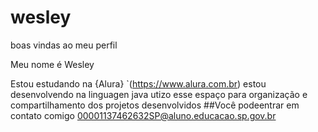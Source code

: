 # wesley
boas vindas ao meu perfil

Meu nome é Wesley

Estou estudando na {Alura} `(https://www.alura.com.br) estou desenvolvendo na linguagen java utizo esse espaço para organização e compartilhamento dos projetos desenvolvidos
##Você podeentrar em contato comigo 00001137462632SP@aluno.educacao.sp.gov.br
